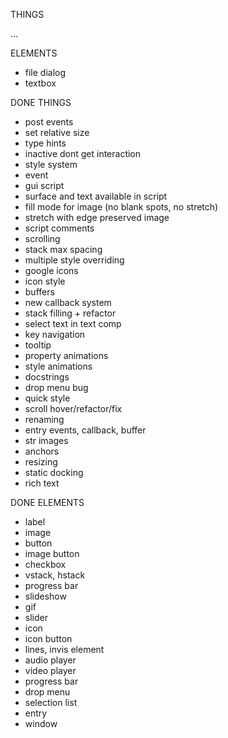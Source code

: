 THINGS

...

ELEMENTS

- file dialog
- textbox

DONE THINGS

- post events
- set relative size
- type hints
- inactive dont get interaction
- style system
- event
- gui script
- surface and text available in script
- fill mode for image (no blank spots, no stretch)
- stretch with edge preserved image
- script comments
- scrolling
- stack max spacing
- multiple style overriding
- google icons
- icon style
- buffers
- new callback system
- stack filling + refactor
- select text in text comp
- key navigation
- tooltip
- property animations
- style animations
- docstrings
- drop menu bug
- quick style
- scroll hover/refactor/fix
- renaming
- entry events, callback, buffer
- str images
- anchors
- resizing
- static docking
- rich text

DONE ELEMENTS

- label
- image
- button 
- image button
- checkbox
- vstack, hstack
- progress bar
- slideshow
- gif
- slider
- icon
- icon button
- lines, invis element
- audio player
- video player
- progress bar
- drop menu
- selection list
- entry
- window
